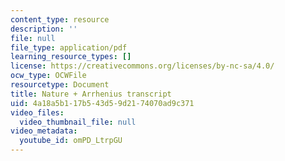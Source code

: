 ```yaml
---
content_type: resource
description: ''
file: null
file_type: application/pdf
learning_resource_types: []
license: https://creativecommons.org/licenses/by-nc-sa/4.0/
ocw_type: OCWFile
resourcetype: Document
title: Nature + Arrhenius transcript
uid: 4a18a5b1-17b5-43d5-9d21-74070ad9c371
video_files:
  video_thumbnail_file: null
video_metadata:
  youtube_id: omPD_LtrpGU
---
```

